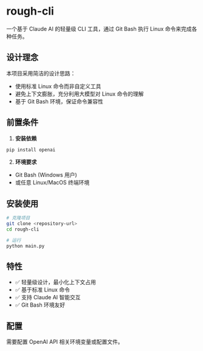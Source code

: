 # rough-cli

一个基于 Claude AI 的轻量级 CLI 工具，通过 Git Bash 执行 Linux 命令来完成各种任务。

## 设计理念

本项目采用简洁的设计思路：
- 使用标准 Linux 命令而非自定义工具
- 避免上下文膨胀，充分利用大模型对 Linux 命令的理解
- 基于 Git Bash 环境，保证命令兼容性

## 前置条件

1. **安装依赖**
```bash
pip install openai
```

2. **环境要求**
- Git Bash (Windows 用户)
- 或任意 Linux/MacOS 终端环境

## 安装使用

```bash
# 克隆项目
git clone <repository-url>
cd rough-cli

# 运行
python main.py
```

## 特性

- ✅ 轻量级设计，最小化上下文占用
- ✅ 基于标准 Linux 命令
- ✅ 支持 Claude AI 智能交互
- ✅ Git Bash 环境友好

## 配置

需要配置 OpenAI API 相关环境变量或配置文件。
